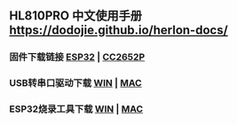 ## HL810PRO 中文使用手册  https://dodojie.github.io/herlon-docs/

### 固件下载链接  [ESP32](https://raw.githubusercontent.com/dodojie/HL810PRO/main/firmware/ESP32/HL810PRO_ESP32_CN.bin) | [CC2652P](https://raw.githubusercontent.com/dodojie/HL810PRO/main/firmware/CC2652P/CC1352P2_CC2652P_other_coordinator_20220219.hex)

### USB转串口驱动下载  [WIN](https://raw.githubusercontent.com/dodojie/HL810PRO/main/tutorial/data/CH341SER.EXE)  |  [MAC](https://raw.githubusercontent.com/dodojie/HL810PRO/main/tutorial/data/CH34XSER_MAC.ZIP)

### ESP32烧录工具下载  [WIN](https://raw.githubusercontent.com/dodojie/HL810PRO/main/tutorial/data/ESPHome-Flasher-1.4.0-Windows-x86.exe) | [MAC](https://raw.githubusercontent.com/dodojie/HL810PRO/main/tutorial/data/ESPHome-Flasher-1.4.0-macOS.tar)
